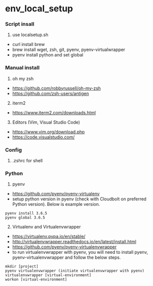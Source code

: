 # env_local_setup

### Script insall
1. use localsetup.sh
- curl install brew
- brew install wget, zsh, git, pyenv, pyenv-virtualwrapper
- pyenv install python and set global

### Manual install
1. oh my zsh 
- https://github.com/robbyrussell/oh-my-zsh
- https://github.com/zsh-users/antigen

2. iterm2
- https://www.iterm2.com/downloads.html

3. Editors (Vim, Visual Studio Code)
- https://www.vim.org/download.php
- https://code.visualstudio.com/


### Config
1. .zshrc for shell

### Python
1. pyenv
- https://github.com/pyenv/pyenv-virtualenv
- setup python version in pyenv (check with Cloudbolt on preferred Python version). Below is example version.
```
pyenv install 3.6.5
pyenv global 3.6.5
```

2. Virtualenv and Virtualenvwrapper
- https://virtualenv.pypa.io/en/stable/
- http://virtualenvwrapper.readthedocs.io/en/latest/install.html
- https://github.com/pyenv/pyenv-virtualenvwrapper
- to run virtualenvwrapper with pyenv, you will need to install pyenv, pyenv-virtualenvwrapper and follow the below steps. 
```
mkdir [project]
pyenv virtualenvwrapper (initiate virtualenvwrapper with pyenv)
virtualenvwrapper [virtual-environment]
workon [virtual-environment]
``` 




